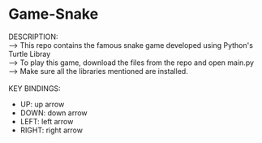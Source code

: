 # Game-Snake
DESCRIPTION: </br>
--> This repo contains the famous snake game developed using Python's Turtle Libray</br>
--> To play this game, download the files from the repo and open main.py</br>
--> Make sure all the libraries mentioned are installed.</br>
</br>
KEY BINDINGS:</br>
- UP: up arrow </br>
- DOWN: down arrow </br>
- LEFT: left arrow </br>
- RIGHT: right arrow </br>
